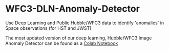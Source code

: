 # WFC3-DLN-Anomaly-Detector
Use Deep Learning and Public Hubble/WFC3 data to identify 'anomalies' in Space observations (for HST and JWST)

The most updated version of our deep learning, Hubble/WFC3 Image Anomaly Detector can be found as a [Colab Notebook](https://colab.research.google.com/drive/1P8W9fdWG99i8h9cbs5jwCLwFxAQsWFGw?usp=sharing)
